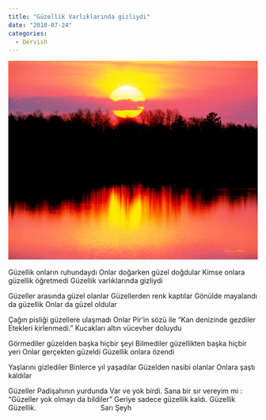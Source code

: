 ```yaml
---
title: "Güzellik Varlıklarında gizliydi"
date: "2010-07-24"
categories: 
  - Dervish
---
```


[![ufufk.jpg](../uploads/2010/07/ufufk.jpg)](../uploads/2010/07/ufufk.jpg "ufufk.jpg")

Güzellik onların ruhundaydı Onlar doğarken güzel doğdular Kimse onlara güzellik öğretmedi Güzellik varlıklarında gizliydi

Güzeller arasında güzel olanlar Güzellerden renk kaptılar Gönülde mayalandı da güzellik Onlar da güzel oldular

Çağın pisliği güzellere ulaşmadı Onlar Pir’in sözü ile “Kan denizinde gezdiler Etekleri kirlenmedi.” Kucakları altın vücevher doluydu

Görmediler güzelden başka hiçbir şeyi Bilmediler güzellikten başka hiçbir yeri Onlar gerçekten güzeldi Güzellik onlara özendi

Yaşlarını gizlediler Binlerce yıl yaşadılar Güzelden nasibi olanlar Onlara şaştı kaldılar

Güzeller Padişahının yurdunda Var ve yok birdi. Sana bir sır vereyim mi : “Güzeller yok olmayı da bildiler” Geriye sadece güzellik kaldı. Güzellik Güzellik.                                 Sarı Şeyh
